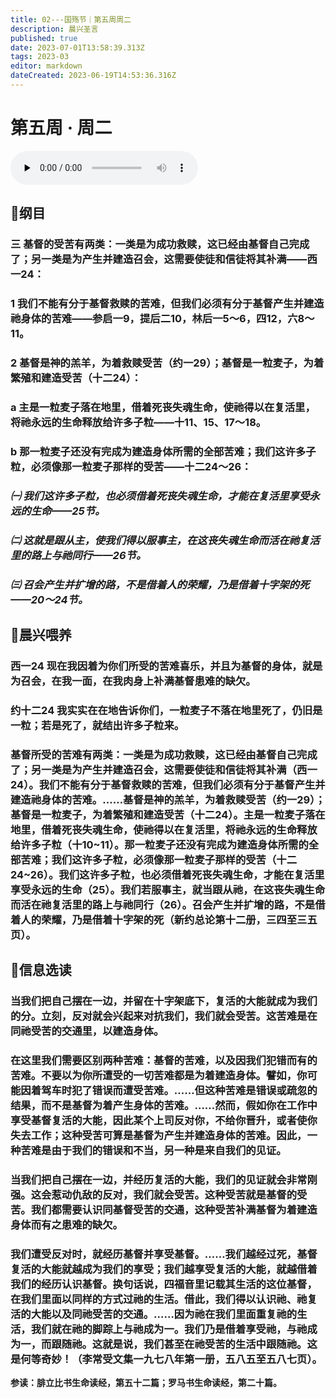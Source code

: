 ```yaml
---
title: 02---国殇节｜第五周周二
description: 晨兴圣言
published: true
date: 2023-07-01T13:58:39.313Z
tags: 2023-03
editor: markdown
dateCreated: 2023-06-19T14:53:36.316Z
---
```


# 第五周 · 周二
<audio id="audio" controls="" preload="none">
      <source id="mp3" src="/2023-03/week5/week5day2.mp3">
</audio>

## 📖纲目

### 三	基督的受苦有两类：一类是为成功救赎，这已经由基督自己完成了；另一类是为产生并建造召会，这需要使徒和信徒将其补满——西一24：

### 1	我们不能有分于基督救赎的苦难，但我们必须有分于基督产生并建造祂身体的苦难——参启一9，提后二10，林后一5～6，四12，六8～11。

### 2	基督是神的羔羊，为着救赎受苦（约一29）；基督是一粒麦子，为着繁殖和建造受苦（十二24）：

### a	主是一粒麦子落在地里，借着死丧失魂生命，使祂得以在复活里，将祂永远的生命释放给许多子粒——十11、15、17～18。

### b	那一粒麦子还没有完成为建造身体所需的全部苦难；我们这许多子粒，必须像那一粒麦子那样的受苦——十二24～26：

### *㈠	我们这许多子粒，也必须借着死丧失魂生命，才能在复活里享受永远的生命——25节。*

### *㈡	这就是跟从主，使我们得以服事主，在这丧失魂生命而活在祂复活里的路上与祂同行——26节。*

### *㈢	召会产生并扩增的路，不是借着人的荣耀，乃是借着十字架的死——20～24节。*

## 📖晨兴喂养

### **西一24    现在我因着为你们所受的苦难喜乐，并且为基督的身体，就是为召会，在我一面，在我肉身上补满基督患难的缺欠。**

### **约十二24    我实实在在地告诉你们，一粒麦子不落在地里死了，仍旧是一粒；若是死了，就结出许多子粒来。**

### 基督所受的苦难有两类：一类是为成功救赎，这已经由基督自己完成了；另一类是为产生并建造召会，这需要使徒和信徒将其补满（西一24）。我们不能有分于基督救赎的苦难，但我们必须有分于基督产生并建造祂身体的苦难。……基督是神的羔羊，为着救赎受苦（约一29）；基督是一粒麦子，为着繁殖和建造受苦（十二24）。主是一粒麦子落在地里，借着死丧失魂生命，使祂得以在复活里，将祂永远的生命释放给许多子粒（十10~11）。那一粒麦子还没有完成为建造身体所需的全部苦难；我们这许多子粒，必须像那一粒麦子那样的受苦（十二24~26）。我们这许多子粒，也必须借着死丧失魂生命，才能在复活里享受永远的生命（25）。我们若服事主，就当跟从祂，在这丧失魂生命而活在祂复活里的路上与祂同行（26）。召会产生并扩增的路，不是借着人的荣耀，乃是借着十字架的死（新约总论第十二册，三四至三五页）。

## 📖信息选读

### 当我们把自己摆在一边，并留在十字架底下，复活的大能就成为我们的分。立刻，反对就会兴起来对抗我们，我们就会受苦。这苦难是在同祂受苦的交通里，以建造身体。

### 在这里我们需要区别两种苦难：基督的苦难，以及因我们犯错而有的苦难。不要以为你所遭受的一切苦难都是为着建造身体。譬如，你可能因着驾车时犯了错误而遭受苦难。……但这种苦难是错误或疏忽的结果，而不是基督为着产生身体的苦难。……然而，假如你在工作中享受基督复活的大能，因此某个上司反对你，不给你晋升，或者使你失去工作；这种受苦可算是基督为产生并建造身体的苦难。因此，一种苦难是由于我们的错误和不当，另一种是来自我们的见证。

### 当我们把自己摆在一边，并经历复活的大能，我们的见证就会非常刚强。这会惹动仇敌的反对，我们就会受苦。这种受苦就是基督的受苦。我们都需要认识同基督受苦的交通，这种受苦补满基督为着建造身体而有之患难的缺欠。

### 我们遭受反对时，就经历基督并享受基督。……我们越经过死，基督复活的大能就越成为我们的享受；我们越享受复活的大能，就越借着我们的经历认识基督。换句话说，四福音里记载其生活的这位基督，在我们里面以同样的方式过祂的生活。借此，我们得以认识祂、祂复活的大能以及同祂受苦的交通。……因为祂在我们里面重复祂的生活，我们就在祂的脚踪上与祂成为一。我们乃是借着享受祂，与祂成为一，而跟随祂。这就是说，我们甚至在祂受苦的生活中跟随祂。这是何等奇妙！（李常受文集一九七八年第一册，五八五至五八七页）。

**参读：腓立比书生命读经，第五十二篇；罗马书生命读经，第二十篇。**